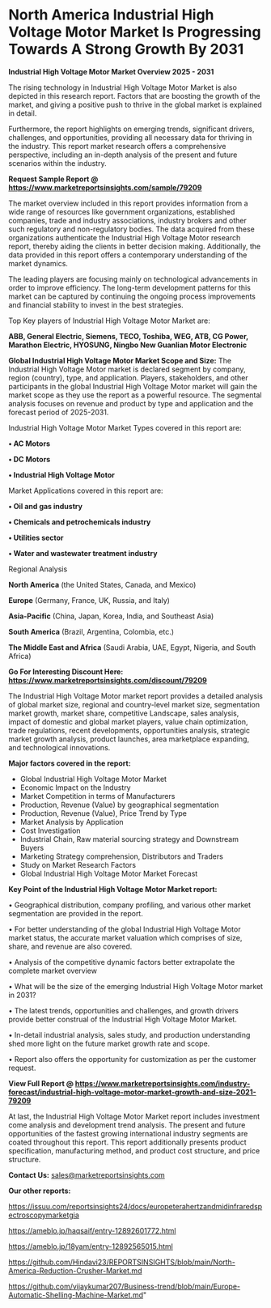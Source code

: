 # North America Industrial High Voltage Motor Market Is Progressing Towards A Strong Growth By 2031

<Strong> Industrial High Voltage Motor Market Overview 2025 - 2031</strong>

The rising technology in Industrial High Voltage Motor Market is also depicted in this research report. Factors that are boosting the growth of the market, and giving a positive push to thrive in the global market is explained in detail.

Furthermore, the report highlights on emerging trends, significant drivers, challenges, and opportunities, providing all necessary data for thriving in the industry. This report market research offers a comprehensive perspective, including an in-depth analysis of the present and future scenarios within the industry.

<strong>Request Sample Report @ <a href=https://www.marketreportsinsights.com/sample/79209>https://www.marketreportsinsights.com/sample/79209</a></strong>

The market overview included in this report provides information from a wide range of resources like government organizations, established companies, trade and industry associations, industry brokers and other such regulatory and non-regulatory bodies. The data acquired from these organizations authenticate the Industrial High Voltage Motor research report, thereby aiding the clients in better decision making. Additionally, the data provided in this report offers a contemporary understanding of the market dynamics.

The leading players are focusing mainly on technological advancements in order to improve efficiency. The long-term development patterns for this market can be captured by continuing the ongoing process improvements and financial stability to invest in the best strategies.

Top Key players of Industrial High Voltage Motor Market are:

<strong>ABB, General Electric, Siemens, TECO, Toshiba, WEG, ATB, CG Power, Marathon Electric, HYOSUNG, Ningbo New Guanlian Motor Electronic</strong>

<strong><b>Global Industrial High Voltage Motor Market Scope and Size:</b></strong>
The Industrial High Voltage Motor market is declared segment by company, region (country), type, and application. Players, stakeholders, and other participants in the global Industrial High Voltage Motor market will gain the market scope as they use the report as a powerful resource. The segmental analysis focuses on revenue and product by type and application and the forecast period of 2025-2031.

Industrial High Voltage Motor Market Types covered in this report are:

<strong>• AC Motors

• DC Motors

• Industrial High Voltage Motor</strong>

Market Applications covered in this report are:

<strong>• Oil and gas industry

• Chemicals and petrochemicals industry

• Utilities sector

• Water and wastewater treatment industry</strong> 

Regional Analysis

<strong>North America</strong> (the United States, Canada, and Mexico)

<strong>Europe</strong> (Germany, France, UK, Russia, and Italy)

<strong>Asia-Pacific</strong> (China, Japan, Korea, India, and Southeast Asia)

<strong>South America</strong> (Brazil, Argentina, Colombia, etc.)

<strong>The Middle East and Africa</strong> (Saudi Arabia, UAE, Egypt, Nigeria, and South Africa)

<strong>Go For Interesting Discount Here: <a href=https://www.marketreportsinsights.com/discount/79209>https://www.marketreportsinsights.com/discount/79209</a></strong>

The Industrial High Voltage Motor market report provides a detailed analysis of global market size, regional and country-level market size, segmentation market growth, market share, competitive Landscape, sales analysis, impact of domestic and global market players, value chain optimization, trade regulations, recent developments, opportunities analysis, strategic market growth analysis, product launches, area marketplace expanding, and technological innovations.

<strong><b>Major factors covered in the report:</b></strong>
<ul>
  <li>Global Industrial High Voltage Motor Market </li>
  <li>Economic Impact on the Industry</li>
  <li>Market Competition in terms of Manufacturers</li>
  <li>Production, Revenue (Value) by geographical segmentation</li>
  <li>Production, Revenue (Value), Price Trend by Type</li>
  <li>Market Analysis by Application</li>
  <li>Cost Investigation</li>
  <li>Industrial Chain, Raw material sourcing strategy and Downstream Buyers</li>
  <li>Marketing Strategy comprehension, Distributors and Traders</li>
  <li>Study on Market Research Factors</li>
  <li>Global Industrial High Voltage Motor Market Forecast</li>
</ul>

<strong><b>Key Point of the Industrial High Voltage Motor Market report:</b></strong>

• Geographical distribution, company profiling, and various other market segmentation are provided in the report.

• For better understanding of the global Industrial High Voltage Motor market status, the accurate market valuation which comprises of size, share, and revenue are also covered.

• Analysis of the competitive dynamic factors better extrapolate the complete market overview

• What will be the size of the emerging Industrial High Voltage Motor market in 2031?

• The latest trends, opportunities and challenges, and growth drivers provide better construal of the Industrial High Voltage Motor Market.

• In-detail industrial analysis, sales study, and production understanding shed more light on the future market growth rate and scope.

• Report also offers the opportunity for customization as per the customer request.

<strong><b>View Full Report @ <a href=https://www.marketreportsinsights.com/industry-forecast/industrial-high-voltage-motor-market-growth-and-size-2021-79209>https://www.marketreportsinsights.com/industry-forecast/industrial-high-voltage-motor-market-growth-and-size-2021-79209</a></b></strong>


At last, the Industrial High Voltage Motor Market report includes investment come analysis and development trend analysis. The present and future opportunities of the fastest growing international industry segments are coated throughout this report. This report additionally presents product specification, manufacturing method, and product cost structure, and price structure.

<strong>Contact Us:</strong>
sales@marketreportsinsights.com

<strong>Our other reports:</strong>

<a href=https://issuu.com/reportsinsights24/docs/europeterahertzandmidinfraredspectroscopymarketgia>https://issuu.com/reportsinsights24/docs/europeterahertzandmidinfraredspectroscopymarketgia</a>

<a href=https://ameblo.jp/haqsaif/entry-12892601772.html>https://ameblo.jp/haqsaif/entry-12892601772.html</a>

<a href=https://ameblo.jp/18yam/entry-12892565015.html>https://ameblo.jp/18yam/entry-12892565015.html</a>

<a href=https://github.com/Hindavi23/REPORTSINSIGHTS/blob/main/North-America-Reduction-Crusher-Market.md>https://github.com/Hindavi23/REPORTSINSIGHTS/blob/main/North-America-Reduction-Crusher-Market.md</a>

<a href=https://github.com/vijaykumar207/Business-trend/blob/main/Europe-Automatic-Shelling-Machine-Market.md>https://github.com/vijaykumar207/Business-trend/blob/main/Europe-Automatic-Shelling-Machine-Market.md</a>"
